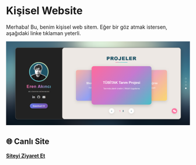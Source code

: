 # Kişisel Website

Merhaba! Bu, benim kişisel web sitem. Eğer bir göz atmak istersen, aşağıdaki linke tıklaman yeterli.

![Site Önizleme](res/clue.png)

## 🌐 Canlı Site
**[Siteyi Ziyaret Et](https://lawhoer.github.io/personal-website/)**
